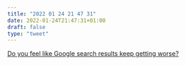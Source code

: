 ```yaml
---
title: "2022 01 24 21 47 31"
date: 2022-01-24T21:47:31+01:00
draft: false
type: "tweet"
---
```

[Do you feel like Google search results keep getting worse?](http://cfenollosa.com/blog/do-you-feel-like-google-search-results-keep-getting-worse.html)
